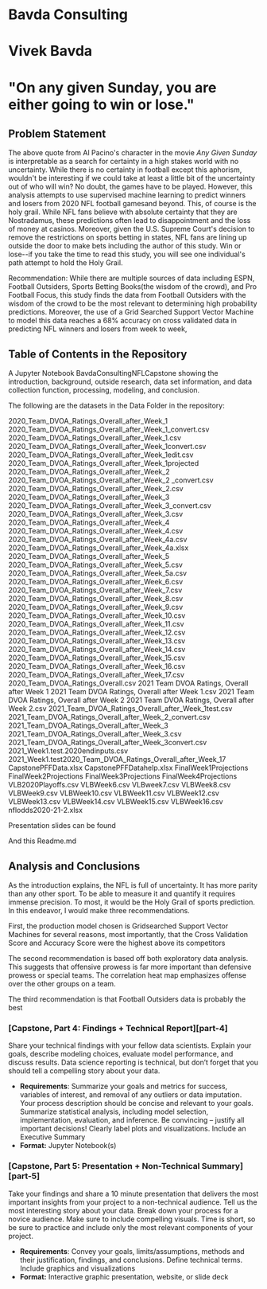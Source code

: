 # Bavda Consulting

# Vivek Bavda


# "On any given Sunday, you are either going to win or lose."


## Problem Statement

The above quote from Al Pacino's character in the movie *Any Given Sunday* is interpretable as a search for certainty in a high stakes world with no uncertainty. While there is no certainty in football except this aphorism, wouldn't be interesting if we could take at least a little bit of the uncertainty out of who will win? No doubt, the games have to be played. However, this analysis attempts to use supervised machine learning to predict winners and losers from 2020 NFL football gamesand beyond. This, of course is the holy grail. While NFL fans believe with absolute certainty that they are Nostradamus, these predictions often lead to disappointment and the loss of money at casinos. Moreover, given the U.S. Supreme Court's decision to remove the restrictions on sports betting in states, NFL fans are lining up outside the door to make bets including the author of this study. Win or lose--if you take the time to read this study, you will see one individual's path attempt to hold the Holy Grail.

Recommendation: While there are multiple sources of data including ESPN, Football Outsiders, Sports Betting Books(the wisdom of the crowd), and Pro Football Focus, this study finds the data from Football Outsiders with the wisdom of the crowd to be the most relevant to determining high probability predictions. Moreover, the use of a Grid Searched Support Vector Machine to model this data reaches a 68% accuracy on cross validated data in predicting NFL winners and losers from week to week, 

## Table of Contents in the Repository


A Jupyter Notebook 
BavdaConsultingNFLCapstone  showing the introduction, background, outside research, data set information, and data collection function, processing, modeling, and conclusion.

The following are the datasets in the Data Folder in the repository:

2020_Team_DVOA_Ratings_Overall_after_Week_1
2020_Team_DVOA_Ratings_Overall_after_Week_1_convert.csv
2020_Team_DVOA_Ratings_Overall_after_Week_1.csv
2020_Team_DVOA_Ratings_Overall_after_Week_1convert.csv
2020_Team_DVOA_Ratings_Overall_after_Week_1edit.csv
2020_Team_DVOA_Ratings_Overall_after_Week_1projected
2020_Team_DVOA_Ratings_Overall_after_Week_2
2020_Team_DVOA_Ratings_Overall_after_Week_2 _convert.csv
2020_Team_DVOA_Ratings_Overall_after_Week_2.csv
2020_Team_DVOA_Ratings_Overall_after_Week_3
2020_Team_DVOA_Ratings_Overall_after_Week_3_convert.csv
2020_Team_DVOA_Ratings_Overall_after_Week_3.csv
2020_Team_DVOA_Ratings_Overall_after_Week_4
2020_Team_DVOA_Ratings_Overall_after_Week_4.csv
2020_Team_DVOA_Ratings_Overall_after_Week_4a.csv
2020_Team_DVOA_Ratings_Overall_after_Week_4a.xlsx
2020_Team_DVOA_Ratings_Overall_after_Week_5
2020_Team_DVOA_Ratings_Overall_after_Week_5.csv
2020_Team_DVOA_Ratings_Overall_after_Week_5a.csv
2020_Team_DVOA_Ratings_Overall_after_Week_6.csv
2020_Team_DVOA_Ratings_Overall_after_Week_7.csv
2020_Team_DVOA_Ratings_Overall_after_Week_8.csv
2020_Team_DVOA_Ratings_Overall_after_Week_9.csv
2020_Team_DVOA_Ratings_Overall_after_Week_10.csv
2020_Team_DVOA_Ratings_Overall_after_Week_11.csv
2020_Team_DVOA_Ratings_Overall_after_Week_12.csv
2020_Team_DVOA_Ratings_Overall_after_Week_13.csv
2020_Team_DVOA_Ratings_Overall_after_Week_14.csv
2020_Team_DVOA_Ratings_Overall_after_Week_15.csv
2020_Team_DVOA_Ratings_Overall_after_Week_16.csv
2020_Team_DVOA_Ratings_Overall_after_Week_17.csv
2020_Team_DVOA_Ratings_Overall.csv
2021 Team DVOA Ratings, Overall after Week 1
2021 Team DVOA Ratings, Overall after Week 1.csv
2021 Team DVOA Ratings, Overall after Week 2
2021 Team DVOA Ratings, Overall after Week 2.csv
2021_Team_DVOA_Ratings_Overall_after_Week_1test.csv
2021_Team_DVOA_Ratings_Overall_after_Week_2_convert.csv
2021_Team_DVOA_Ratings_Overall_after_Week_3
2021_Team_DVOA_Ratings_Overall_after_Week_3.csv
2021_Team_DVOA_Ratings_Overall_after_Week_3convert.csv
2021_Week1.test.2020endinputs.csv
2021_Week1.test2020_Team_DVOA_Ratings_Overall_after_Week_17
CapstonePFFData.xlsx
CapstonePFFDatahelp.xlsx
FinalWeek1Projections
FinalWeek2Projections
FinalWeek3Projections
FinalWeek4Projections
VLB2020Playoffs.csv
VLBWeek6.csv
VLBweek7.csv
VLBWeek8.csv
VLBWeek9.csv
VLBWeek10.csv
VLBWeek11.csv
VLBWeek12.csv
VLBWeek13.csv
VLBWeek14.csv
VLBWeek15.csv
VLBWeek16.csv
nflodds2020-21-2.xlsx

Presentation slides can be found

And this Readme.md




## Analysis and Conclusions

As the introduction explains, the NFL is full of uncertainty. It has more parity than any other sport. To be able to measure it and quantify it requires immense precision. To most, it would be the Holy Grail of sports prediction. In this endeavor, I would make three recommendations.

First, the production model chosen is Gridsearched Support Vector Machines for several reasons, most importantly, that the Cross Validation Score and  Accuracy Score were the highest above its competitors

The second recommendation is based off both exploratory data analysis. This suggests that offensive prowess is far more important than defensive prowess or special teams. The correlation heat map emphasizes offense over the other groups on a team.

The third recommendation is that Football Outsiders data is probably the best

### **[Capstone, Part 4: Findings + Technical Report][part-4]**

Share your technical findings with your fellow data scientists. Explain your goals, describe modeling choices, evaluate model performance, and discuss results. Data science reporting is technical, but don’t forget that you should tell a compelling story about your data.

- **Requirements**: Summarize your goals and metrics for success, variables of interest, and removal of any outliers or data imputation. Your process description should be concise and relevant to your goals. Summarize statistical analysis, including model selection,  implementation, evaluation, and inference. Be convincing – justify all important decisions! Clearly label plots and visualizations. Include an Executive Summary
- **Format:** Jupyter Notebook(s)


### **[Capstone, Part 5: Presentation + Non-Technical Summary][part-5]**

Take your findings and share a 10 minute presentation that delivers the most important insights from your project to a non-technical audience. Tell us the most interesting story about your data. Break down your process for a novice audience. Make sure to include compelling visuals. Time is short, so be sure to practice and include only the most relevant components of your project.

- **Requirements**: Convey your goals, limits/assumptions, methods and their justification, findings, and conclusions. Define technical terms. Include graphics and visualizations
- **Format:** Interactive graphic presentation, website, or slide deck
